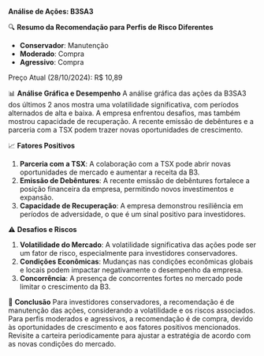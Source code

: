 **Análise de Ações: B3SA3**

🔍 **Resumo da Recomendação para Perfis de Risco Diferentes**
* **Conservador**: Manutenção
* **Moderado**: Compra
* **Agressivo**: Compra

Preço Atual (28/10/2024): R$ 10,89

📊 **Análise Gráfica e Desempenho**
A análise gráfica das ações da B3SA3 dos últimos 2 anos mostra uma volatilidade significativa, com períodos alternados de alta e baixa. A empresa enfrentou desafios, mas também mostrou capacidade de recuperação. A recente emissão de debêntures e a parceria com a TSX podem trazer novas oportunidades de crescimento.

📈 **Fatores Positivos**
1. **Parceria com a TSX**: A colaboração com a TSX pode abrir novas oportunidades de mercado e aumentar a receita da B3.
2. **Emissão de Debêntures**: A recente emissão de debêntures fortalece a posição financeira da empresa, permitindo novos investimentos e expansão.
3. **Capacidade de Recuperação**: A empresa demonstrou resiliência em períodos de adversidade, o que é um sinal positivo para investidores.

⚠️ **Desafios e Riscos**
1. **Volatilidade do Mercado**: A volatilidade significativa das ações pode ser um fator de risco, especialmente para investidores conservadores.
2. **Condições Econômicas**: Mudanças nas condições econômicas globais e locais podem impactar negativamente o desempenho da empresa.
3. **Concorrência**: A presença de concorrentes fortes no mercado pode limitar o crescimento da B3.

📌 **Conclusão**
Para investidores conservadores, a recomendação é de manutenção das ações, considerando a volatilidade e os riscos associados. Para perfis moderados e agressivos, a recomendação é de compra, devido às oportunidades de crescimento e aos fatores positivos mencionados. Revisite a carteira periodicamente para ajustar a estratégia de acordo com as novas condições do mercado.